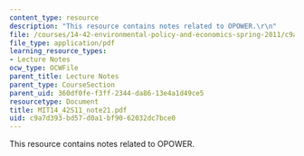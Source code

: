 ```yaml
---
content_type: resource
description: "This resource contains notes related to OPOWER.\r\n"
file: /courses/14-42-environmental-policy-and-economics-spring-2011/c9a7d393bd57d0a1bf9062032dc7bce0_MIT14_42S11_note21.pdf
file_type: application/pdf
learning_resource_types:
- Lecture Notes
ocw_type: OCWFile
parent_title: Lecture Notes
parent_type: CourseSection
parent_uid: 360df0fe-f3ff-2344-da86-13e4a1d49ce5
resourcetype: Document
title: MIT14_42S11_note21.pdf
uid: c9a7d393-bd57-d0a1-bf90-62032dc7bce0
---
```

This resource contains notes related to OPOWER.


